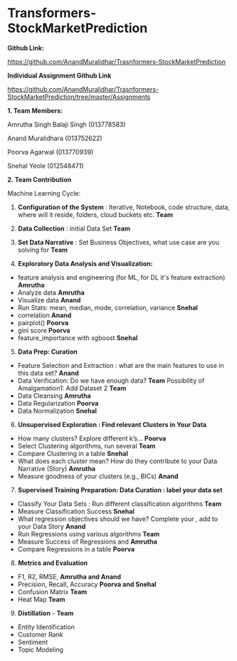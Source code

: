 # Transformers-StockMarketPrediction



**Github Link:**  


https://github.com/AnandMuralidhar/Trasnformers-StockMarketPrediction

**Individual Assignment Github Link**

https://github.com/AnandMuralidhar/Trasnformers-StockMarketPrediction/tree/master/Assignments

**1. Team Members:**


Amrutha Singh Balaji Singh (013778583)




Anand Muralidhara (013752622)




Poorva Agarwal (013770939)




Snehal Yeole (012548471)


**2. Team Contribution**

Machine Learning Cycle:
1. **Configuration of the System** : Iterative, Notebook, code structure, data, where will it reside, folders, cloud buckets etc. **Team**

2. **Data Collection** : initial Data Set   **Team**

3. **Set Data Narrative** : Set Business Objectives, what use case are you solving for  **Team**

4. **Exploratory Data Analysis and Visualization:**
* feature analysis and engineering (for ML, for DL it's feature extraction) **Amrutha**
* Analyze data **Amrutha**
* Visualize data **Anand**
* Run Stats: mean, median, mode, correlation, variance **Snehal**
* correlation **Anand**
* pairplot() **Poorva**
* gini score **Poorva**
* feature_importance with xgboost **Snehal**

5. **Data Prep: Curation**
* Feature Selection and Extraction : what are the main features to use in this data set? **Anand**
* Data Verification: Do we have enough data? **Team**
Possibility of Amalgamation1: Add Dataset 2 **Team**
* Data Cleansing **Amrutha**
* Data Regularization **Poorva**
* Data Normalization **Snehal**

6. **Unsupervised Exploration : Find relevant Clusters in Your Data**
* How many clusters? Explore different k’s… **Poorva**
* Select Clustering algorithms, run several **Team**
* Compare Clustering in a table **Snehal**
* What does each cluster mean? How do they contribute to your Data Narrative (Story) **Amrutha**
* Measure goodness of your clusters (e.g., BICs) **Anand**

7. **Supervised Training Preparation: Data Curation : label your data set** 
* Classify Your Data Sets : Run different classification algorithms **Team**
* Measure Classification Success **Snehal**
* What regression objectives should we have? Complete your , add to your Data Story **Anand**
* Run Regressions using various algorithms  **Team**
* Measure Success of Regressions and **Amrutha**
* Compare Regressions in a table **Poorva**

8. **Metrics and Evaluation**
* F1, R2, RMSE, **Amrutha and Anand**
* Precision, Recall, Accuracy **Poorva and Snehal**
* Confusion Matrix **Team**
* Heat Map **Team**

9. **Distillation** -  **Team**
* Entity Identification 
* Customer Rank 
* Sentiment
* Topic Modeling
